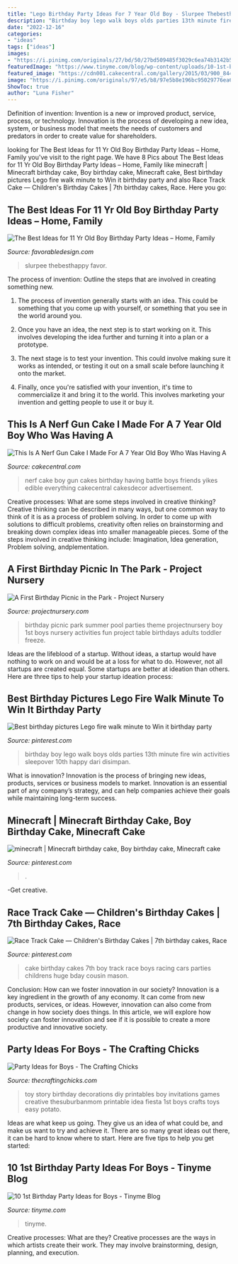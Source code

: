 ```yaml
---
title: "Lego Birthday Party Ideas For 7 Year Old Boy - Slurpee Thebesthappy Favor"
description: "Birthday boy lego walk boys olds parties 13th minute fire win activities sleepover 10th happy dari disimpan"
date: "2022-12-16"
categories:
- "ideas"
tags: ["ideas"]
images:
- "https://i.pinimg.com/originals/27/bd/50/27bd509485f3029c6ea74b3142b5ea07.jpg"
featuredImage: "https://www.tinyme.com/blog/wp-content/uploads/10-1st-birthday-party-ideas-for-boys/10-1st-Birthday-Party-Ideas-for-Boys-1.jpg"
featured_image: "https://cdn001.cakecentral.com/gallery/2015/03/900_8441215K3g_this-is-a-nerf-gun-cake-i-made-for-a-7-year-old-boy-who-was-having-a-nerf-battle-party-for-20-of-his-friends-yikes-everything-is-edible.jpg"
image: "https://i.pinimg.com/originals/97/e5/b8/97e5b8e196bc95029776ea60839df2b4.jpg"
ShowToc: true
author: "Luna Fisher"
---
```



Definition of invention:
Invention is a new or improved product, service, process, or technology. Innovation is the process of developing a new idea, system, or business model that meets the needs of customers and predators in order to create value for shareholders.

	

		
looking for The Best Ideas for 11 Yr Old Boy Birthday Party Ideas – Home, Family you've visit to the right page. We have 8 Pics about The Best Ideas for 11 Yr Old Boy Birthday Party Ideas – Home, Family like minecraft | Minecraft birthday cake, Boy birthday cake, Minecraft cake, Best birthday pictures Lego fire walk minute to Win it birthday party and also Race Track Cake — Children&#039;s Birthday Cakes | 7th birthday cakes, Race. Here you go:
		
    
## The Best Ideas For 11 Yr Old Boy Birthday Party Ideas – Home, Family

<img loading=lazy src="https://i.pinimg.com/736x/43/29/1a/43291aeeafdb09542f65bee69f287c94--themed-birthday-parties-th-birthday.jpg" onerror="this.onerror=null;this.src='https://tse4.mm.bing.net/th?id=OIP.dRJYi2SoU5hlgdc0uRVD9AHaJ3&amp;pid=15.1';" alt="The Best Ideas for 11 Yr Old Boy Birthday Party Ideas – Home, Family">

_Source: favorabledesign.com_

>slurpee thebesthappy favor. 

	

The process of invention: Outline the steps that are involved in creating something new.
1. The process of invention generally starts with an idea. This could be something that you come up with yourself, or something that you see in the world around you.
2. Once you have an idea, the next step is to start working on it. This involves developing the idea further and turning it into a plan or a prototype.

3. The next stage is to test your invention. This could involve making sure it works as intended, or testing it out on a small scale before launching it onto the market.

4. Finally, once you're satisfied with your invention, it's time to commercialize it and bring it to the world. This involves marketing your invention and getting people to use it or buy it.

    
## This Is A Nerf Gun Cake I Made For A 7 Year Old Boy Who Was Having A

<img loading=lazy src="https://cdn001.cakecentral.com/gallery/2015/03/900_8441215K3g_this-is-a-nerf-gun-cake-i-made-for-a-7-year-old-boy-who-was-having-a-nerf-battle-party-for-20-of-his-friends-yikes-everything-is-edible.jpg" onerror="this.onerror=null;this.src='https://tse1.mm.bing.net/th?id=OIP.737EZCSOeCDct-8SkqMmJAHaFv&amp;pid=15.1';" alt="This Is A Nerf Gun Cake I Made For A 7 Year Old Boy Who Was Having A">

_Source: cakecentral.com_

>nerf cake boy gun cakes birthday having battle boys friends yikes edible everything cakecentral cakesdecor advertisement. 

	

Creative processes: What are some steps involved in creative thinking?
Creative thinking can be described in many ways, but one common way to think of it is as a process of problem solving. In order to come up with solutions to difficult problems, creativity often relies on brainstorming and breaking down complex ideas into smaller manageable pieces. Some of the steps involved in creative thinking include: Imagination, Idea generation, Problem solving, andplementation.

    
## A First Birthday Picnic In The Park - Project Nursery

<img loading=lazy src="http://projectnursery.com/wp-content/uploads/2016/04/Brodys-Birthday-Picnic-71.jpg" onerror="this.onerror=null;this.src='https://tse1.mm.bing.net/th?id=OIP.259LtxgKYDBbNrhkyA-23QHaLG&amp;pid=15.1';" alt="A First Birthday Picnic in the Park - Project Nursery">

_Source: projectnursery.com_

>birthday picnic park summer pool parties theme projectnursery boy 1st boys nursery activities fun project table birthdays adults toddler freeze. 

	

Ideas are the lifeblood of a startup. Without ideas, a startup would have nothing to work on and would be at a loss for what to do. However, not all startups are created equal. Some startups are better at ideation than others. Here are three tips to help your startup ideation process:

    
## Best Birthday Pictures Lego Fire Walk Minute To Win It Birthday Party

<img loading=lazy src="https://i.pinimg.com/originals/97/e5/b8/97e5b8e196bc95029776ea60839df2b4.jpg" onerror="this.onerror=null;this.src='https://tse2.mm.bing.net/th?id=OIP.HxE_EcByrU69ZcH3RlYg9wHaJl&amp;pid=15.1';" alt="Best birthday pictures Lego fire walk minute to Win it birthday party">

_Source: pinterest.com_

>birthday boy lego walk boys olds parties 13th minute fire win activities sleepover 10th happy dari disimpan. 

	

What is innovation?
Innovation is the process of bringing new ideas, products, services or business models to market. Innovation is an essential part of any company’s strategy, and can help companies achieve their goals while maintaining long-term success.

    
## Minecraft | Minecraft Birthday Cake, Boy Birthday Cake, Minecraft Cake

<img loading=lazy src="https://i.pinimg.com/736x/62/05/08/62050818b46dcc63b13c7a1545a40a28.jpg" onerror="this.onerror=null;this.src='https://tse4.mm.bing.net/th?id=OIP.EdUnUzrD7UtLRK5rbeBw8AHaNJ&amp;pid=15.1';" alt="minecraft | Minecraft birthday cake, Boy birthday cake, Minecraft cake">

_Source: pinterest.com_

>. 

	

-Get creative.

    
## Race Track Cake — Children&#039;s Birthday Cakes | 7th Birthday Cakes, Race

<img loading=lazy src="https://i.pinimg.com/originals/27/bd/50/27bd509485f3029c6ea74b3142b5ea07.jpg" onerror="this.onerror=null;this.src='https://tse1.mm.bing.net/th?id=OIP.89IoB9n52f6R-_J_ohMpMgHaJ4&amp;pid=15.1';" alt="Race Track Cake — Children&#039;s Birthday Cakes | 7th birthday cakes, Race">

_Source: pinterest.com_

>cake birthday cakes 7th boy track race boys racing cars parties childrens huge bday cousin mason. 

	

Conclusion: How can we foster innovation in our society?
Innovation is a key ingredient in the growth of any economy. It can come from new products, services, or ideas. However, innovation can also come from change in how society does things. In this article, we will explore how society can foster innovation and see if it is possible to create a more productive and innovative society.

    
## Party Ideas For Boys - The Crafting Chicks

<img loading=lazy src="https://thecraftingchicks.com/wp-content/uploads/2015/10/Toy-Story-Birthday-Party-Ideas.jpg" onerror="this.onerror=null;this.src='https://tse4.mm.bing.net/th?id=OIP.xRyGteYGzyjXUKttb3CcYwHaK_&amp;pid=15.1';" alt="Party Ideas for Boys - The Crafting Chicks">

_Source: thecraftingchicks.com_

>toy story birthday decorations diy printables boy invitations games creative thesuburbanmom printable idea fiesta 1st boys crafts toys easy potato. 

	

Ideas are what keep us going. They give us an idea of what could be, and make us want to try and achieve it. There are so many great ideas out there, it can be hard to know where to start. Here are five tips to help you get started: 

    
## 10 1st Birthday Party Ideas For Boys - Tinyme Blog

<img loading=lazy src="https://www.tinyme.com/blog/wp-content/uploads/10-1st-birthday-party-ideas-for-boys/10-1st-Birthday-Party-Ideas-for-Boys-1.jpg" onerror="this.onerror=null;this.src='https://tse1.mm.bing.net/th?id=OIP.1kHzk0fs6C5dvvbpsW19iwHaLJ&amp;pid=15.1';" alt="10 1st Birthday Party Ideas for Boys - Tinyme Blog">

_Source: tinyme.com_

>tinyme. 

	

Creative processes: What are they?
Creative processes are the ways in which artists create their work. They may involve brainstorming, design, planning, and execution.

